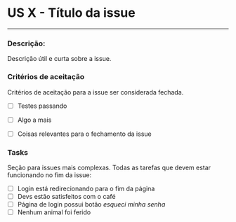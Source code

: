 # US X - Título da issue
---
### Descrição:
Descrição útil e curta sobre a issue.

### Critérios de aceitação
Critérios de aceitação para a issue ser considerada fechada.
- [ ] Testes passando
- [ ] Algo a mais
- [ ] Coisas relevantes para o fechamento da issue


### Tasks
Seção para issues mais complexas. Todas as tarefas que devem estar funcionando no fim da issue:
- [ ] Login está redirecionando para o fim da página
- [ ] Devs estão satisfeitos com o café
- [ ] Página de login possui botão _esqueci minha senha_
- [ ] Nenhum animal foi ferido
